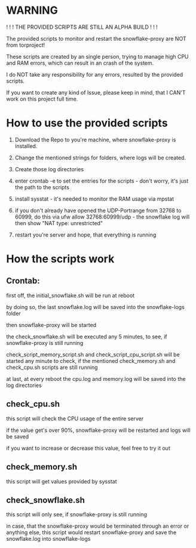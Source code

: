 # WARNING

 ! ! ! THE PROVIDED SCRIPTS ARE STILL AN ALPHA BUILD ! ! !

The provided scripts to monitor and restart the snowflake-proxy are NOT from torproject!

These scripts are created by an single person, trying to manage high CPU and RAM errors, which can result in an crash of the system.

I do NOT take any responsibility for any errors, resulted by the provided scripts.

If you want to create any kind of Issue, please keep in mind, that I CAN'T work on this project full time.


# How to use the provided scripts

1. Download the Repo to you're machine, where snowflake-proxy is installed.

2. Change the mentioned strings for folders, where logs will be created.

3. Create those log directories

4. enter crontab -e to set the entries for the scripts - don't worry, it's just the path to the scripts

5. install sysstat - it's needed to monitor the RAM usage via mpstat

6. if you don't already have opened the UDP-Portrange from 32768 to 60999, do this via ufw allow 32768:60999/udp - the snowflake log will then show "NAT type: unrestricted"

7. restart you're server and hope, that everything is running



# How the scripts work

Crontab: 
--------
first off, the initial_snowflake.sh will be run at reboot

by doing so, the last snowflake.log will be saved into the snowflake-logs folder

then snowflake-proxy will be started


the check_snowflake.sh will be executed any 5 minutes, to see, if snowflake-proxy is still running

check_script_memory_script.sh and check_script_cpu_script.sh will be started any minute to check, if the mentioned check_memory.sh and check_cpu.sh scripts are still running


at last, at every reboot the cpu.log and memory.log will be saved into the log directories


check_cpu.sh
------------
this script will check the CPU usage of the entire server

if the value get's over 90%, snowflake-proxy will be restarted and logs will be saved

if you want to increase or decrease this value, feel free to try it out


check_memory.sh
---------------
this script will get values provided by sysstat


check_snowflake.sh
------------------
this script will only see, if snowflake-proxy is still running

in case, that the snowflake-proxy would be terminated through an error or anything else, this script would restart snowflake-proxy and save the snowflake.log into snowflake-logs
